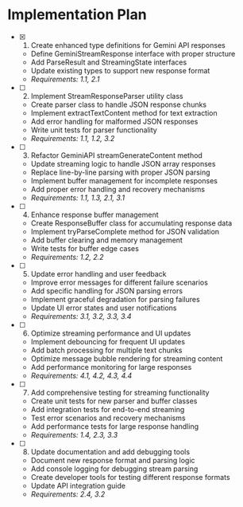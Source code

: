 # Implementation Plan

- [x] 1. Create enhanced type definitions for Gemini API responses



  - Define GeminiStreamResponse interface with proper structure
  - Add ParseResult and StreamingState interfaces
  - Update existing types to support new response format
  - _Requirements: 1.1, 2.1_




- [ ] 2. Implement StreamResponseParser utility class
  - Create parser class to handle JSON response chunks
  - Implement extractTextContent method for text extraction
  - Add error handling for malformed JSON responses
  - Write unit tests for parser functionality
  - _Requirements: 1.1, 1.2, 3.2_

- [ ] 3. Refactor GeminiAPI streamGenerateContent method
  - Update streaming logic to handle JSON array responses
  - Replace line-by-line parsing with proper JSON parsing
  - Implement buffer management for incomplete responses
  - Add proper error handling and recovery mechanisms
  - _Requirements: 1.1, 1.3, 2.1, 3.1_

- [ ] 4. Enhance response buffer management
  - Create ResponseBuffer class for accumulating response data
  - Implement tryParseComplete method for JSON validation
  - Add buffer clearing and memory management
  - Write tests for buffer edge cases
  - _Requirements: 1.2, 2.2_

- [ ] 5. Update error handling and user feedback
  - Improve error messages for different failure scenarios
  - Add specific handling for JSON parsing errors
  - Implement graceful degradation for parsing failures
  - Update UI error states and user notifications
  - _Requirements: 3.1, 3.2, 3.3, 3.4_

- [ ] 6. Optimize streaming performance and UI updates
  - Implement debouncing for frequent UI updates
  - Add batch processing for multiple text chunks
  - Optimize message bubble rendering for streaming content
  - Add performance monitoring for large responses
  - _Requirements: 4.1, 4.2, 4.3, 4.4_

- [ ] 7. Add comprehensive testing for streaming functionality
  - Create unit tests for new parser and buffer classes
  - Add integration tests for end-to-end streaming
  - Test error scenarios and recovery mechanisms
  - Add performance tests for large response handling
  - _Requirements: 1.4, 2.3, 3.3_

- [ ] 8. Update documentation and add debugging tools
  - Document new response format and parsing logic
  - Add console logging for debugging stream parsing
  - Create developer tools for testing different response formats
  - Update API integration guide
  - _Requirements: 2.4, 3.2_